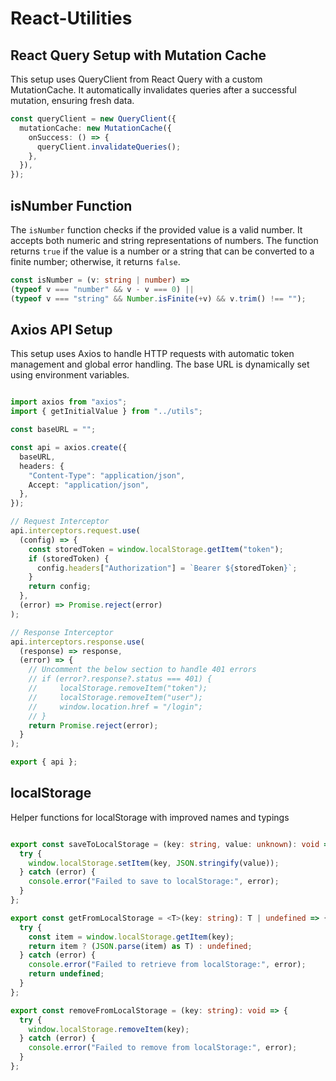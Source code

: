 # React-Utilities
## React Query Setup with Mutation Cache
This setup uses QueryClient from React Query with a custom MutationCache. It automatically invalidates queries after a successful mutation, ensuring fresh data.

```typescript
const queryClient = new QueryClient({
  mutationCache: new MutationCache({
    onSuccess: () => {
      queryClient.invalidateQueries();
    },
  }),
});
```

## isNumber Function
The `isNumber` function checks if the provided value is a valid number. It accepts both numeric and string representations of numbers. The function returns `true` if the value is a number or a string that can be converted to a finite number; otherwise, it returns `false`.

```typescript
const isNumber = (v: string | number) =>
(typeof v === "number" && v - v === 0) ||
(typeof v === "string" && Number.isFinite(+v) && v.trim() !== "");
```


## Axios API Setup
This setup uses Axios to handle HTTP requests with automatic token management and global error handling. The base URL is dynamically set using environment variables.

```typescript

import axios from "axios";
import { getInitialValue } from "../utils";

const baseURL = "";

const api = axios.create({
  baseURL,
  headers: {
    "Content-Type": "application/json",
    Accept: "application/json",
  },
});

// Request Interceptor
api.interceptors.request.use(
  (config) => {
    const storedToken = window.localStorage.getItem("token");
    if (storedToken) {
      config.headers["Authorization"] = `Bearer ${storedToken}`;
    }
    return config;
  },
  (error) => Promise.reject(error)
);

// Response Interceptor
api.interceptors.response.use(
  (response) => response,
  (error) => {
    // Uncomment the below section to handle 401 errors
    // if (error?.response?.status === 401) {
    //     localStorage.removeItem("token");
    //     localStorage.removeItem("user");
    //     window.location.href = "/login";
    // }
    return Promise.reject(error);
  }
);

export { api };

```

## localStorage
Helper functions for localStorage with improved names and typings

```typescript

export const saveToLocalStorage = (key: string, value: unknown): void => {
  try {
    window.localStorage.setItem(key, JSON.stringify(value));
  } catch (error) {
    console.error("Failed to save to localStorage:", error);
  }
};

export const getFromLocalStorage = <T>(key: string): T | undefined => {
  try {
    const item = window.localStorage.getItem(key);
    return item ? (JSON.parse(item) as T) : undefined;
  } catch (error) {
    console.error("Failed to retrieve from localStorage:", error);
    return undefined;
  }
};

export const removeFromLocalStorage = (key: string): void => {
  try {
    window.localStorage.removeItem(key);
  } catch (error) {
    console.error("Failed to remove from localStorage:", error);
  }
};

```
